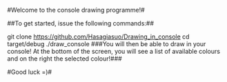 #Welcome to the console drawing programme!#

##To get started, issue the following commands:##

git clone https://github.com/Hasagiasuo/Drawing_in_console
cd target/debug
./draw_console
###You will then be able to draw in your console! At the bottom of the screen, you will see a list of available colours and on the right the selected colour!###

#Good luck =)#
